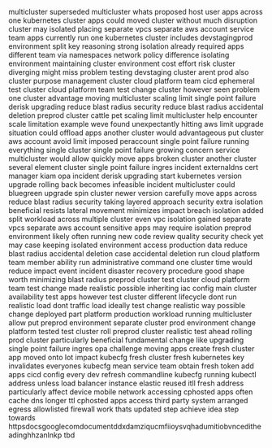 multicluster superseded multicluster whats proposed host user apps across one kubernetes cluster apps could moved cluster without much disruption cluster may isolated placing separate vpcs separate aws account service team apps currently run one kubernetes cluster includes devstagingprod environment split key reasoning strong isolation already required apps different team via namespaces network policy difference isolating environment maintaining cluster environment cost effort risk cluster diverging might miss problem testing devstaging cluster arent prod also cluster purpose management cluster cloud platform team cicd ephemeral test cluster cloud platform team test change cluster however seen problem one cluster advantage moving multicluster scaling limit single point failure derisk upgrading reduce blast radius security reduce blast radius accidental deletion preprod cluster cattle pet scaling limit multicluster help encounter scale limitation example weve found unexpectantly hitting aws limit upgrade situation could offload apps another cluster would advantageous put cluster aws account avoid limit imposed peraccount single point failure running everything single cluster single point failure growing concern service multicluster would allow quickly move apps broken cluster another cluster several element cluster single point failure ingres incident externaldns cert manager kiam opa incident derisk upgrading start kubernetes version upgrade rolling back becomes infeasible incident multicluster could bluegreen upgrade spin cluster newer version carefully move apps across reduce blast radius security taking layered approach security extra isolation beneficial resists lateral movement minimizes impact breach isolation added split workload across multiple cluster even vpc isolation gained separate vpcs separate aws account sensitive apps may require isolation preprod environment likely often running new code review quality security check yet may case keeping isolated environment access production data reduce blast radius accidental deletion case accidental deletion run cloud platform team member ability run administrative command one cluster time would reduce impact event incident disaster recovery procedure good shape worth minimizing blast radius preprod cluster test cluster cloud platform team test change made realistic possible inheriting iac config main cluster availability test apps however test cluster different lifecycle dont run realistic load dont traffic load ideally test change realistic way possible change deployed part platform production workload running multicluster allow put preprod environment separate cluster prod environment change platform tested test cluster roll preprod cluster realistic test ahead rolling prod cluster particularly beneficial fundamental change like upgrading single point failure ingres opa challenge moving apps create fresh cluster app moved onto lot impact kubecfg fresh cluster fresh kubernetes key invalidates everyones kubecfg mean service team obtain fresh token add apps cicd config every dev refresh commandline kubecfg running kubectl address unless load balancer instance elastic reused itll fresh address particularly affect device mobile network accessing cphosted apps often cache dns longer ttl cphosted apps access third party system arranged egress allowlisted firewall work thats updated step achieve idea step towards httpsdocsgooglecomdocumentddxdamziqucmfiioysvqhadumitiobvnceditheadinghhzanlnkp tbd